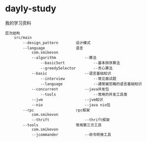 dayly-study
===========

我的学习资料

    层次结构
        src/main
            --design_pattern        设计模式
            --language              语言
                com.smikevon 
                --algorithm             --算法
                    --basicSort             --基本排序算法
                    --greedySelector        --贪心算法
                --basic                 --语言基础知识
                    --interview             --常见面试题
                    --language              --通常被忽略的语言基础知识
                --concurrent            --java并发包
                    --tools                 --常用的并发工具类
                --jvm                   --jvm知识
                --nio                   --java nio包
            --rpc                   rpc框架
                com.smikevon
                --thrift                --thrift框架
            --tools                 常用第三方工具
                com.smikevon
                --jcommander            --命令转换工具
        
